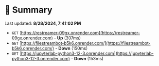# 📖 Summary
Last updated: **8/28/2024, 7:41:02 PM**

- `GET` [https://restreamer-09gx.onrender.com](https://restreamer-09gx.onrender.com) - **Up** (307ms)
- `GET` [https://filestreambot-b5k6.onrender.com/](https://filestreambot-b5k6.onrender.com/) - **Down** (150ms)
- `GET` [https://jupyterlab-python3-12-3.onrender.com](https://jupyterlab-python3-12-3.onrender.com) - **Down** (153ms)

